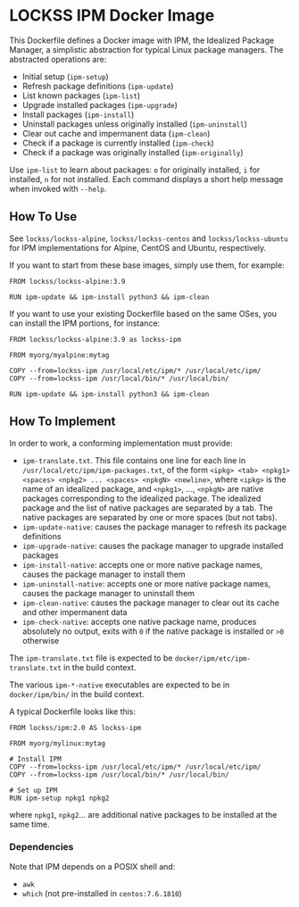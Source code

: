 # LOCKSS IPM Docker Image

This Dockerfile defines a Docker image with IPM, the Idealized Package Manager, a simplistic abstraction for typical Linux package managers. The abstracted operations are:

*   Initial setup (`ipm-setup`)
*   Refresh package definitions (`ipm-update`)
*   List known packages (`ipm-list`)
*   Upgrade installed packages (`ipm-upgrade`)
*   Install packages (`ipm-install`)
*   Uninstall packages unless originally installed (`ipm-uninstall`)
*   Clear out cache and impermanent data (`ipm-clean`)
*   Check if a package is currently installed (`ipm-check`)
*   Check if a package was originally installed (`ipm-originally`)

Use `ipm-list` to learn about packages: `o` for originally installed, `i` for installed, `n` for not installed. Each command displays a short help message when invoked with `--help`.

## How To Use

See `lockss/lockss-alpine`, `lockss/lockss-centos` and `lockss/lockss-ubuntu` for IPM implementations for Alpine, CentOS and Ubuntu, respectively.

If you want to start from these base images, simply use them, for example:

```
FROM lockss/lockss-alpine:3.9

RUN ipm-update && ipm-install python3 && ipm-clean
```

If you want to use your existing Dockerfile based on the same OSes, you can install the IPM portions, for instance:

```
FROM lockss/lockss-alpine:3.9 as lockss-ipm

FROM myorg/myalpine:mytag

COPY --from=lockss-ipm /usr/local/etc/ipm/* /usr/local/etc/ipm/
COPY --from=lockss-ipm /usr/local/bin/* /usr/local/bin/

RUN ipm-update && ipm-install python3 && ipm-clean
```

## How To Implement

In order to work, a conforming implementation must provide:

*   `ipm-translate.txt`. This file contains one line for each line in `/usr/local/etc/ipm/ipm-packages.txt`, of the form `<ipkg> <tab> <npkg1> <spaces> <npkg2> ... <spaces> <npkgN> <newline>`, where `<ipkg>` is the name of an idealized package, and `<npkg1>`, ..., `<npkgN>` are native packages corresponding to the idealized package. The idealized package and the list of native packages are separated by a tab. The native packages are separated by one or more spaces (but not tabs).
*   `ipm-update-native`: causes the package manager to refresh its package definitions
*   `ipm-upgrade-native`: causes the package manager to upgrade installed packages
*   `ipm-install-native`: accepts one or more native package names, causes the package manager to install them
*   `ipm-uninstall-native`: accepts one or more native package names, causes the package manager to uninstall them
*   `ipm-clean-native`: causes the package manager to clear out its cache and other impermanent data
*   `ipm-check-native`: accepts one native package name, produces absolutely no output, exits with `0` if the native package is installed or `>0` otherwise

The `ipm-translate.txt` file is expected to be `docker/ipm/etc/ipm-translate.txt` in the build context.

The various `ipm-*-native` executables are expected to be in `docker/ipm/bin/` in the build context.

A typical Dockerfile looks like this:

```
FROM lockss/ipm:2.0 AS lockss-ipm

FROM myorg/mylinux:mytag

# Install IPM
COPY --from=lockss-ipm /usr/local/etc/ipm/* /usr/local/etc/ipm/
COPY --from=lockss-ipm /usr/local/bin/* /usr/local/bin/

# Set up IPM
RUN ipm-setup npkg1 npkg2
```

where `npkg1`, `npkg2`... are additional native packages to be installed at the same time.

### Dependencies

Note that IPM depends on a POSIX shell and:

*   `awk`
*   `which` (not pre-installed in `centos:7.6.1810`)
